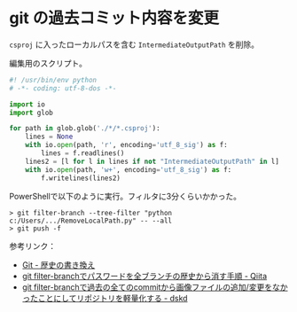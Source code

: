 # git の過去コミット内容を変更
`csproj` に入ったローカルパスを含む `IntermediateOutputPath` を削除。

編集用のスクリプト。
```python
#! /usr/bin/env python
# -*- coding: utf-8-dos -*-

import io
import glob

for path in glob.glob('./*/*.csproj'):
    lines = None
    with io.open(path, 'r', encoding='utf_8_sig') as f:
        lines = f.readlines()
    lines2 = [l for l in lines if not "IntermediateOutputPath" in l]
    with io.open(path, 'w+', encoding='utf_8_sig') as f:
        f.writelines(lines2)
```

PowerShellで以下のように実行。フィルタに3分くらいかかった。
```
> git filter-branch --tree-filter "python c:/Users/.../RemoveLocalPath.py" -- --all
> git push -f
```

参考リンク：
- [Git - 歴史の書き換え](https://git-scm.com/book/ja/v1/Git-%E3%81%AE%E3%81%95%E3%81%BE%E3%81%96%E3%81%BE%E3%81%AA%E3%83%84%E3%83%BC%E3%83%AB-%E6%AD%B4%E5%8F%B2%E3%81%AE%E6%9B%B8%E3%81%8D%E6%8F%9B%E3%81%88)
- [git filter-branchでパスワードを全ブランチの歴史から消す手順 - Qiita](https://qiita.com/konpyu/items/ecce04e3713f12c43fb4)
- [git filter-branchで過去の全てのcommitから画像ファイルの追加/変更をなかったことにしてリポジトリを軽量化する - dskd](http://dskd.jp/archives/46.html)